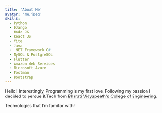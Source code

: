 ```yaml
---
title: 'About Me'
avatar: 'me.jpeg'
skills:
  - Python
  - DJango
  - Node JS
  - React JS
  - Vite
  - Java
  - .NET Framework C#
  - MySQL & PostgreSQL
  - Flutter
  - Amazon Web Services
  - Microsoft Azure
  - Postman
  - Bootstrap
---
```


Hello ! Interestingly, Programming is my first love. Following my passion I decided to persue B.Tech from [Bharati Vidyapeeth's College of Engineering](https://bvcoend.ac.in/).

Technologies that I'm familiar with !
